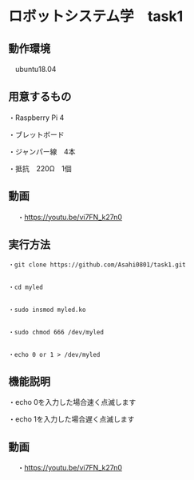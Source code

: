 # ロボットシステム学　task1


## 動作環境
   　ubuntu18.04

  
## 用意するもの

   ・Raspberry Pi 4
 
   ・ブレットボード
  
   ・ジャンパー線　4本
  
   ・抵抗　220Ω　1個
   
     
 ## 動画

　
  ・https://youtu.be/vi7FN_k27n0
 
  
## 実行方法


    ・git clone https://github.com/Asahi0801/task1.git
 
 
    ・cd myled
  
  
    ・sudo insmod myled.ko
  
  
    ・sudo chmod 666 /dev/myled
  
  
    ・echo 0 or 1 > /dev/myled
    
  
## 機能説明


   ・echo 0を入力した場合速く点滅します
  
   ・echo 1を入力した場合遅く点滅します
    
    
 ## 動画

　
    ・https://youtu.be/vi7FN_k27n0

